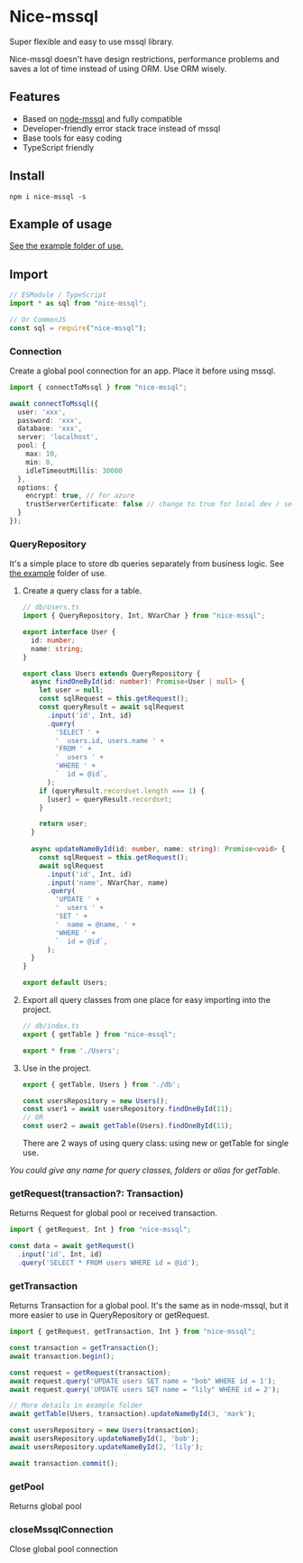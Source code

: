 # Nice-mssql

Super flexible and easy to use mssql library.

Nice-mssql doesn't have design restrictions, performance problems and saves a lot of time instead of using ORM. Use ORM wisely.

## Features

- Based on [node-mssql](https://www.npmjs.com/package/mssql) and fully compatible
- Developer-friendly error stack trace instead of mssql
- Base tools for easy coding
- TypeScript friendly

## Install

```shell
npm i nice-mssql -s
```

## Example of usage

[See the example folder of use.](https://github.com/kostyukdg/nice-mssql/tree/main/example)

## Import

```ts
// ESModule / TypeScript
import * as sql from "nice-mssql";

// Or CommonJS
const sql = require("nice-mssql");
```

### Connection

Create a global pool connection for an app. Place it before using mssql.

```ts
import { connectToMssql } from "nice-mssql";

await connectToMssql({
  user: 'xxx',
  password: 'xxx',
  database: 'xxx',
  server: 'localhost',
  pool: {
    max: 10,
    min: 0,
    idleTimeoutMillis: 30000
  },
  options: {
    encrypt: true, // for azure
    trustServerCertificate: false // change to true for local dev / self-signed certs
  }
});
```

### QueryRepository

It's a simple place to store db queries separately from business logic. See [the example](https://github.com/kostyukdg/nice-mssql/tree/main/example) folder of use.

1. Create a query class for a table.
    ```ts
    // db/Users.ts
    import { QueryRepository, Int, NVarChar } from "nice-mssql";
    
    export interface User {
      id: number;
      name: string;
    }
    
    export class Users extends QueryRepository {
      async findOneById(id: number): Promise<User | null> {
        let user = null;
        const sqlRequest = this.getRequest();
        const queryResult = await sqlRequest
          .input('id', Int, id)
          .query(
            'SELECT ' +
            '  users.id, users.name ' +
            'FROM ' +
            '  users ' +
            'WHERE ' +
            `  id = @id`,
          );
        if (queryResult.recordset.length === 1) {
          [user] = queryResult.recordset;
        }
    
        return user;
      }
      
      async updateNameById(id: number, name: string): Promise<void> {
        const sqlRequest = this.getRequest();
        await sqlRequest
          .input('id', Int, id)
          .input('name', NVarChar, name)
          .query(
            'UPDATE ' +
            '  users ' +
            'SET ' +
            '  name = @name, ' +
            'WHERE ' +
            `  id = @id`,
          );
      }
    }
    
    export default Users;
    ```
2. Export all query classes from one place for easy importing into the project.
    ```ts
    // db/index.ts
    export { getTable } from "nice-mssql";
    
    export * from './Users';
    ```
3. Use in the project.
    ```ts
    export { getTable, Users } from './db';
    
    const usersRepository = new Users();
    const user1 = await usersRepository.findOneById(11);
    // OR
    const user2 = await getTable(Users).findOneById(11);
    ```
    There are 2 ways of using query class: using new or getTable for single use.

*You could give any name for query classes, folders or alias for getTable.*

### getRequest(transaction?: Transaction)

Returns Request for global pool or received transaction.

```ts
import { getRequest, Int } from "nice-mssql";

const data = await getRequest()
  .input('id', Int, id)
  .query('SELECT * FROM users WHERE id = @id');
```

### getTransaction

Returns Transaction for a global pool. It's the same as in node-mssql, but it more easier to use in QueryRepository or getRequest.

```ts
import { getRequest, getTransaction, Int } from "nice-mssql";

const transaction = getTransaction();
await transaction.begin();

const request = getRequest(transaction);
await request.query('UPDATE users SET name = "bob" WHERE id = 1');
await request.query('UPDATE users SET name = "lily" WHERE id = 2');

// More details in example folder
await getTable(Users, transaction).updateNameById(3, 'mark');

const usersRepository = new Users(transaction);
await usersRepository.updateNameById(1, 'bob');
await usersRepository.updateNameById(2, 'lily');

await transaction.commit();
```

### getPool

Returns global pool

### closeMssqlConnection

Close global pool connection
